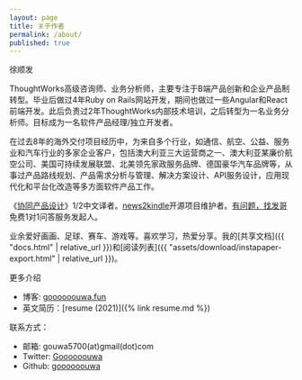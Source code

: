```yaml
---
layout: page
title: 关于作者
permalink: /about/
published: true
---
```


徐顺发

ThoughtWorks高级咨询师、业务分析师，主要专注于B端产品创新和企业产品制转型。毕业后做过4年Ruby on Rails网站开发，期间也做过一些Angular和React前端开发。此后负责过2年ThoughtWorks内部技术培训，之后转型为一名业务分析师。目标成为一名软件产品经理/独立开发者。

在过去8年的海外交付项目经历中，为来自多个行业，如通信、航空、公益、服务业和汽车行业的多家企业客户，包括澳大利亚三大运营商之一、澳大利亚某廉价航空公司、美国可持续发展联盟、北美领先家政服务品牌、德国豪华汽车品牌等，从事过产品路线规划、产品需求分析与管理、解决方案设计、API服务设计，应用现代化和平台化改造等多方面软件产品工作。

《[协同产品设计](https://item.jd.com/13323352.html)》1/2中文译者。[news2kindle](https://github.com/goooooouwa/news2kindle)开源项目维护者。[有问题，找发哥](https://mp.weixin.qq.com/s/fkNEJZLew8FON1pqsNeQIQ) 免费1对1问答服务发起人。

业余爱好画画、足球、赛车、游戏等。喜欢学习，热爱分享。我的[共享文档]({{ "docs.html" | relative_url }})和[阅读列表]({{ "assets/download/instapaper-export.html" | relative_url }})。

更多介绍

- 博客: [goooooouwa.fun](https://goooooouwa.fun)
- 英文简历：[resume (2021)]({% link resume.md %})

联系方式：

- 邮箱: gouwa5700(at)gmail(dot)com
- Twitter: [Goooooouwa](https://twitter.com/Goooooouwa)
- Github: [goooooouwa](http://github.com/goooooouwa)
